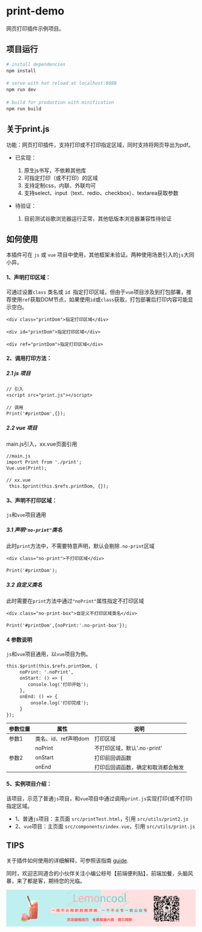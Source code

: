 # **print-demo**

网页打印插件示例项目。

## 项目运行
``` bash
# install dependencies
npm install

# serve with hot reload at localhost:8080
npm run dev

# build for production with minification
npm run build
```

## 关于print.js
功能：网页打印插件，支持打印或不打印指定区域，同时支持将网页导出为pdf。

- 已实现：
  1. 原生js书写，不依赖其他库
  2. 可指定打印（或不打印）的区域
  3. 支持定制css，内联、外联均可
  4. 支持select、input（text、redio、checkbox）、textarea获取参数

- 待验证：
  1. 目前测试谷歌浏览器运行正常，其他低版本浏览器兼容性待验证

## 如何使用
本插件可在 `js` 或 `vue` 项目中使用，其他框架未验证。两种使用场景引入的`js`大同小异。
#### 1、声明打印区域：

可通过设置`class` 类名或 `id `指定打印区域，但由于`vue`项目涉及到打包部署，推荐使用`ref`获取DOM节点，如果使用`id`或`class`获取，打包部署后打印内容可能显示空白。

```
<div class="printDom">指定打印区域</div>

<div id="printDom">指定打印区域</div>

<div ref="printDom">指定打印区域</div>
```

#### 2、调用打印方法：

##### 2.1  js 项目


```
// 引入
<script src="print.js"></script>

// 调用
Print('#printDom',{});
```

##### 2.2  vue 项目

main.js引入，xx.vue页面引用

```
//main.js
import Print from './print';
Vue.use(Print);

// xx.vue
 this.$print(this.$refs.printDom, {});
```

#### 3、声明不打印区域：

`js`和`vue`项目通用

##### 3.1 声明`"no-print"`类名
此时`print`方法中，不需要特意声明，默认会剔除`.no-print`区域
```
<div class="no-print">不打印区域</div>

Print('#printDom');
```

##### 3.2 自定义类名

此时需要在`print`方法中通过`"noPrint"`属性指定不打印区域

```
<div class="no-print-box">自定义不打印区域类名</div>

Print('#printDom',{noPrint:'.no-print-box'});
```
#### 4 参数说明
`js`和`vue`项目通用，以`vue`项目为例。
```
this.$print(this.$refs.printDom, {
     noPrint: '.noPrint',
     onStart: () => {
        console.log('打印开始');
     },
     onEnd: () => {
         onsole.log('打印完成');
     }
});
```

| 参数位置  | 属性          | 说明                           |
| -------- | ------------- | -------------------------------|
| 参数1    | 类名、id、ref声明dom  | 打印区域                 |
|          | noPrint       | 不打印区域，默认'.no-print'     |
| 参数2    | onStart       | 打印前回调函数                   |
|          | onEnd         | 打印后回调函数，确定和取消都会触发|

#### 5、实例项目介绍：

 该项目，示范了普通`js`项目，和`vue`项目中通过调用`print.js`实现打印(或不打印)指定区域。

- 1、普通`js`项目：主页面 `src/printTest.html`，引用 `src/utils/print2.js`
- 2、`vue`项目：主页面 `src/components/index.vue`，引用 `src/utils/print.js`

## TIPS
关于插件如何使用的详细解释，可参照该指南 [guide](https://www.cnblogs.com/lemoncool/p/14210465.html).

同时，欢迎志同道合的小伙伴关注小编公棕号【前端便利贴】，前端加餐，头脑风暴，来了都是客，期待您的光临。

![banner](\src\assets\images\banner.png)
